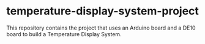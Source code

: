 # temperature-display-system-project
This repository contains the project that uses an Arduino board and a DE10 board to build a Temperature Display System.
